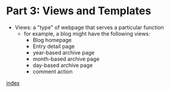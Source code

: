 # Part 3: Views and Templates

* Views: a "type" of webpage that serves a particular function
    - for example, a blog might have the following views:
        * Blog homepage
        * Entry detail page
        * year-based archive page
        * month-based archive page
        * day-based archive page
        * comment action





[index](../index.md)

